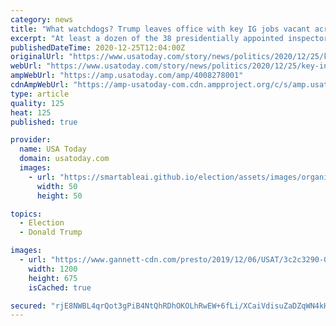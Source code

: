 ```yaml
---
category: news
title: "What watchdogs? Trump leaves office with key IG jobs vacant across govt"
excerpt: "At least a dozen of the 38 presidentially appointed inspectors general will not be in place at the end of the Trump administration."
publishedDateTime: 2020-12-25T12:04:00Z
originalUrl: "https://www.usatoday.com/story/news/politics/2020/12/25/key-inspector-general-offices-vacant-trump-administration-ends/4008278001/"
webUrl: "https://www.usatoday.com/story/news/politics/2020/12/25/key-inspector-general-offices-vacant-trump-administration-ends/4008278001/"
ampWebUrl: "https://amp.usatoday.com/amp/4008278001"
cdnAmpWebUrl: "https://amp-usatoday-com.cdn.ampproject.org/c/s/amp.usatoday.com/amp/4008278001"
type: article
quality: 125
heat: 125
published: true

provider:
  name: USA Today
  domain: usatoday.com
  images:
    - url: "https://smartableai.github.io/election/assets/images/organizations/usatoday.com-50x50.jpg"
      width: 50
      height: 50

topics:
  - Election
  - Donald Trump

images:
  - url: "https://www.gannett-cdn.com/presto/2019/12/06/USAT/3c2c3290-0cf8-49e8-bf30-6fdfa08238ac-COVER.png?auto=webp&crop=1969,1108,x27,y0&format=pjpg&width=1200"
    width: 1200
    height: 675
    isCached: true

secured: "rjE8NWBL4qrQot3gPiB4NtQhRDhOKOLhRwEW+6fLi/XCaiVdisuZaDZqWN4kHzNt4fuutgzcLALp3q1YkpToxICAKyt1D+MxSX3g8/jGeM/XYIIOlFF4bkQkKchLsYaaTgl3sM+aeo9W6S1PancObVwjc+MGRXu47FkSPurQ8KJ6x2VWRpTXvxwtmAg+GwZIBMneeK9Z6rG5TZuCvk9EjrA5W+eLxSKmPu5P4VsXT5eWNU+lN2yMvAmJ3zskBUTb22hImT7/vRIiwKMCXpmH8ZQbLnE0GjYydwueMZ8Jp7oblpZ3fx4BnmnmjY4mqVgshg0ATE6L29unRILWfLhoyQM63hw/NZCePCztYjShipM=;Oy2ay3EsU0V/gltU/vgABQ=="
---
```


